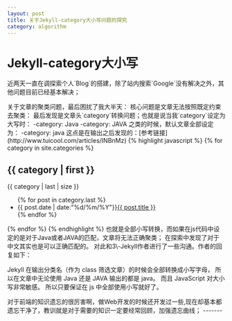 ```yaml
---
layout: post
title: 关于Jekyll-category大小写问题的探究
category: algorithm
---
```


# Jekyll-category大小写

<p>近两天一直在调探索个人`Blog`的搭建，除了站内搜索`Google`没有解决之外，其他问题目前已经基本解决；</p>
关于文章的聚类问题，最后困扰了我大半天：
核心问题是文章无法按照既定约束去聚类：
最后发现是文章头`category`转换问题；也就是说当我`category`设定为大写时：
-category: Java
-category: JAVA
之类的时候，默认文章全部设定为：
-category: java
这点是在输出之后发现的：[参考链接](http://www.tuicool.com/articles/INBnMz)
{% highlight javascript %}
{% for category in site.categories %}
<h2>{{ category | first }}</h2>
</span>{{ category | last | size }}</span>
<ul class="arc-list">
    {% for post in category.last %}
        <li>{{ post.date | date:"%d/%m/%Y"}}<a href="{{ post.url }}">{{ post.title }}</a></li>
    {% endfor %}
</ul>
{% endfor %}
{% endhighlight  %}
也就是全部小写转换，而如果在js代码中设定的是对于Java或者JAVA的匹配，文章将无法正确聚类；
在探索中发现了对于中文其实也是可以正确匹配的。
对此和3\-Jekyll作者进行了一些沟通。作者的回复如下：
<p>Jekyll 在输出分类名（作为 class 筛选文章）的时候会全部转换成小写字母， 所以在文章中无论使用 Java 还是 JAVA 输出的都是 java。 而且 JavaScript 对大小写非常敏感。 所以只要保证在 js 中全部使用小写就好了。</p>
  对于前端的知识遗忘的很厉害啊，做Web开发的时候还开发过一些,现在却基本都遗忘干净了，教训就是对于需要的知识一定要经常回顾，加强遗忘曲线；
-------




